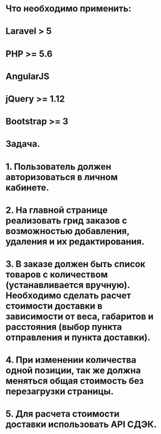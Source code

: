 # Что необходимо применить:
#    Laravel > 5
#    PHP >= 5.6
#    AngularJS
#    jQuery >= 1.12
#    Bootstrap >= 3
#
# Задача.
#
# 1. Пользователь должен авторизоваться в личном кабинете.
# 2. На главной странице реализовать грид заказов с возможностью добавления, удаления и их редактирования.
# 3. В заказе должен быть список товаров с количеством (устанавливается вручную). Необходимо сделать расчет стоимости доставки в зависимости от веса, габаритов и расстояния (выбор пункта отправления и пункта доставки).
# 4. При изменении количества одной позиции, так же должна меняться общая стоимость без перезагрузки страницы.
# 5. Для расчета стоимости доставки использовать API СДЭК.
